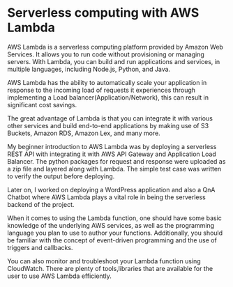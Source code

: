 # Serverless computing with AWS Lambda

AWS Lambda is a serverless computing platform provided by Amazon Web Services. It allows you to run code without provisioning or managing servers. With Lambda, you can build and run applications and services, in multiple languages, including Node.js, Python, and Java.

AWS Lambda has the ability to automatically scale your application in response to the incoming load of requests it experiences through implementing a Load balancer(Application/Network), this can result in significant cost savings.

The great advantage of Lambda is that you can integrate it with various other services and build end-to-end applications by making use of S3 Buckets, Amazon RDS, Amazon Lex, and many more.

My beginner introduction to AWS Lambda was by deploying a serverless REST API with integrating it with AWS API Gateway and Application Load Balancer. The python packages for request and response were uploaded as a zip file and layered along with Lambda. The simple test case was written to verify the output before deploying.

Later on, I worked on deploying a WordPress application and also a QnA Chatbot where AWS Lambda plays a vital role in being the serverless backend of the project.

When it comes to using the Lambda function, one should have some basic knowledge of the underlying AWS services, as well as the programming language you plan to use to author your functions. Additionally, you should be familiar with the concept of event-driven programming and the use of triggers and callbacks.

You can also monitor and troubleshoot your Lambda function using CloudWatch. There are plenty of tools,libraries that are available for the user to use AWS Lambda efficiently.